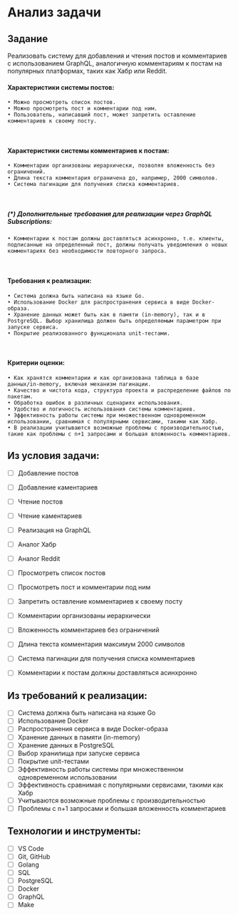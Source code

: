 # Анализ задачи
  
  ## Задание

  Реализовать систему для добавления и чтения постов и комментариев с использованием GraphQL, аналогичную комментариям к постам на популярных платформах, таких как Хабр или Reddit.
 
  #### Характеристики системы постов:
    • Можно просмотреть список постов.
    • Можно просмотреть пост и комментарии под ним.
    • Пользователь, написавший пост, может запретить оставление комментариев к своему посту.
 
  #### Характеристики системы комментариев к постам:
    • Комментарии организованы иерархически, позволяя вложенность без ограничений.
    • Длина текста комментария ограничена до, например, 2000 символов.
    • Система пагинации для получения списка комментариев.
 
  ##### (*) Дополнительные требования для реализации через GraphQL Subscriptions:
    • Комментарии к постам должны доставляться асинхронно, т.е. клиенты, подписанные на определенный пост, должны получать уведомления о новых комментариях без необходимости повторного запроса.
 
  #### Требования к реализации:
    • Система должна быть написана на языке Go.
    • Использование Docker для распространения сервиса в виде Docker-образа.
    • Хранение данных может быть как в памяти (in-memory), так и в PostgreSQL. Выбор хранилища должен быть определяемым параметром при запуске сервиса.
    • Покрытие реализованного функционала unit-тестами.
 
  #### Критерии оценки:
    • Как хранятся комментарии и как организована таблица в базе данных/in-memory, включая механизм пагинации.
    • Качество и чистота кода, структура проекта и распределение файлов по пакетам.
    • Обработка ошибок в различных сценариях использования.
    • Удобство и логичность использования системы комментариев.
    • Эффективность работы системы при множественном одновременном использовании, сравнимая с популярными сервисами, такими как Хабр.
    • В реализации учитываются возможные проблемы с производительностью, такие как проблемы с n+1 запросами и большая вложенность комментариев.


## Из условия задачи:
- [ ] Добавление постов
- [ ] Добавление каментариев
- [ ] Чтение постов
- [ ] Чтение каментариев
- [ ] Реализация на GraphQL
- [ ] Аналог Хабр
- [ ] Аналог Reddit
- [ ] Просмотреть список постов
- [ ] Просмотреть пост и комментарии под ним
- [ ] Запретить оставление комментариев к своему посту
- [ ] Комментарии организованы иерархически
- [ ] Вложенность комментариев без ограничений
- [ ] Длина текста комментария максимум 2000 символов
- [ ] Система пагинации для получения списка комментариев
- [ ] Комментарии к постам должны доставляться асинхронно



## Из требований к реализации:
- [ ] Система должна быть написана на языке Go
- [ ] Использование Docker
- [ ] Распространения сервиса в виде Docker-образа
- [ ] Хранение данных в памяти (in-memory)
- [ ] Хранение данных в PostgreSQL
- [ ] Выбор хранилища при запуске сервиса
- [ ] Покрытие unit-тестами
- [ ] Эффективность работы системы при множественном одновременном использовании
- [ ] Эффективность сравнимая с популярными сервисами, такими как Хабр
- [ ] Учитываются возможные проблемы с производительностью
- [ ] Проблемы с n+1 запросами и большая вложенность комментариев

## Технологии и инструменты:
- [ ] VS Code
- [ ] Git, GitHub
- [ ] Golang
- [ ] SQL
- [ ] PostgreSQL
- [ ] Docker
- [ ] GraphQL
- [ ] Make
